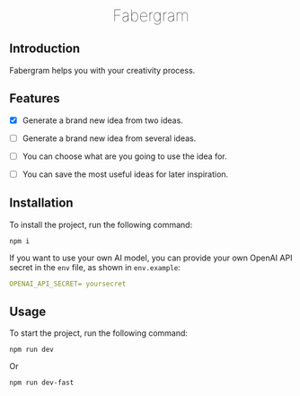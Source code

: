 <h1 align="center" style="display: block; font-weight: 100 ; margin-block-start: 1em; margin-block-end: 1em;">
Fabergram
</h1>


## Introduction

Fabergram helps you with your creativity process. 


## Features

- [x] Generate a brand new idea from two ideas. 
- [ ] Generate a brand new idea from several ideas.
- [ ] You can choose what are you going to use the idea for.
- [ ] You can save the most useful ideas for later inspiration.


## Installation

To install the project, run the following command:

```shell
npm i
```

If you want to use your own AI model, you can provide your own OpenAI API secret in the `env` file, as shown in `env.example`:

```YAML
OPENAI_API_SECRET= yoursecret
```


## Usage

To start the project, run the following command:

```shell
npm run dev
```

Or 

```shell
npm run dev-fast
```
